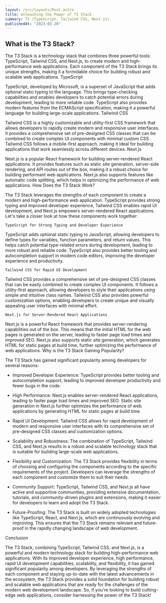 ```yaml
---
layout: /src/layouts/Post.astro
title: Unleashing the Power of T3 Stack
summary: T3 (TypeScript, Tailwind CSS, Next.js).
publishedAt: "2023-03-20"
---
```


## What is the T3 Stack?

The T3 Stack is a technology stack that combines three powerful tools: TypeScript, Tailwind CSS, and Next.js, to create modern and high-performance web applications. Each component of the T3 Stack brings its unique strengths, making it a formidable choice for building robust and scalable web applications.
TypeScript

TypeScript, developed by Microsoft, is a superset of JavaScript that adds optional static typing to the language. This brings type-checking capabilities and enables developers to catch potential errors during development, leading to more reliable code. TypeScript also provides modern features from the ECMAScript specification, making it a powerful language for building large-scale applications.
Tailwind CSS

Tailwind CSS is a highly customizable and utility-first CSS framework that allows developers to rapidly create modern and responsive user interfaces. It provides a comprehensive set of pre-designed CSS classes that can be combined to create complex UI components with minimal custom CSS. Tailwind CSS follows a mobile-first approach, making it ideal for building applications that work seamlessly across different devices.
Next.js

Next.js is a popular React framework for building server-rendered React applications. It provides features such as static site generation, server-side rendering, and API routes out of the box, making it a robust choice for building performant web applications. Next.js also supports features like automatic code splitting, which helps in optimizing the performance of web applications.
How Does the T3 Stack Work?

The T3 Stack leverages the strengths of each component to create a modern and high-performance web application. TypeScript provides strong typing and improved developer experience, Tailwind CSS enables rapid UI development, and Next.js empowers server-rendered React applications. Let's take a closer look at how these components work together:

    TypeScript for Strong Typing and Developer Experience

TypeScript adds optional static typing to JavaScript, allowing developers to define types for variables, function parameters, and return values. This helps catch potential type-related errors during development, leading to more robust and reliable code. TypeScript also provides better tooling and autocompletion support in modern code editors, improving the developer experience and productivity.

    Tailwind CSS for Rapid UI Development

Tailwind CSS provides a comprehensive set of pre-designed CSS classes that can be easily combined to create complex UI components. It follows a utility-first approach, allowing developers to style their applications using simple and intuitive class names. Tailwind CSS also provides powerful customization options, enabling developers to create unique and visually appealing user interfaces with minimal effort.

    Next.js for Server-Rendered React Applications

Next.js is a powerful React framework that provides server-rendering capabilities out of the box. This means that the initial HTML for the web pages is generated on the server, leading to faster page load times and improved SEO. Next.js also supports static site generation, which generates HTML for static pages at build time, further optimizing the performance of web applications.
Why is the T3 Stack Gaining Popularity?

The T3 Stack has gained significant popularity among developers for several reasons:

- Improved Developer Experience: TypeScript provides better tooling and autocompletion support, leading to improved developer productivity and fewer bugs in the code.

- High Performance: Next.js enables server-rendered React applications, leading to faster page load times and improved SEO. Static site generation in Next.js further optimizes the performance of web applications by generating HTML for static pages at build time.

- Rapid UI Development: Tailwind CSS allows for rapid development of modern and responsive user interfaces with its comprehensive set of pre-designed CSS classes and customization options.

- Scalability and Robustness: The combination of TypeScript, Tailwind CSS, and Next.js results in a robust and scalable technology stack that is suitable for building large-scale web applications.

- Flexibility and Customization: The T3 Stack provides flexibility in terms of choosing and configuring the components according to the specific requirements of the project. Developers can leverage the strengths of each component and customize them to suit their needs.

- Community Support: TypeScript, Tailwind CSS, and Next.js all have active and supportive communities, providing extensive documentation, tutorials, and community-driven plugins and extensions, making it easier for developers to learn and adopt the T3 Stack.

- Future-Proofing: The T3 Stack is built on widely adopted technologies like TypeScript, React, and Next.js, which are continuously evolving and improving. This ensures that the T3 Stack remains relevant and future-proof in the rapidly changing landscape of web development.

Conclusion

The T3 Stack, combining TypeScript, Tailwind CSS, and Next.js, is a powerful and modern technology stack for building high-performance web applications. With its improved developer experience, high performance, rapid UI development capabilities, scalability, and flexibility, it has gained significant popularity among developers. By leveraging the strengths of each component and staying up-to-date with the latest advancements in the ecosystem, the T3 Stack provides a solid foundation for building robust and scalable web applications that are ready for the challenges of the modern web development landscape. So, if you're looking to build cutting-edge web applications, consider harnessing the power of the T3 Stack!
